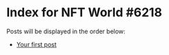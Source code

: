 # Index for NFT World #6218
Posts will be displayed in the order below:

- [Your first post](./001-first.md)

